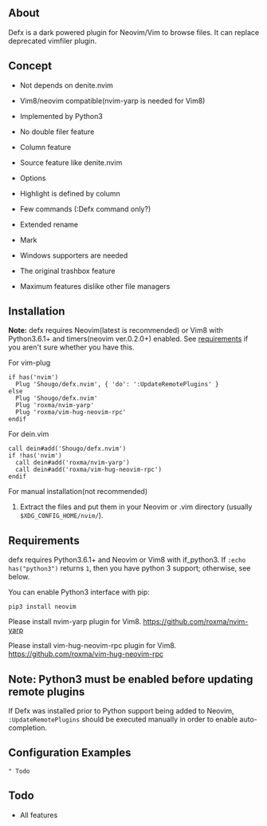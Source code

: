 ## About
Defx is a dark powered plugin for Neovim/Vim to browse files.
It can replace deprecated vimfiler plugin.


## Concept

* Not depends on denite.nvim

* Vim8/neovim compatible(nvim-yarp is needed for Vim8)

* Implemented by Python3

* No double filer feature

* Column feature

* Source feature like denite.nvim

* Options

* Highlight is defined by column

* Few commands (:Defx command only?)

* Extended rename

* Mark

* Windows supporters are needed

* The original trashbox feature

* Maximum features dislike other file managers


## Installation

**Note:** defx requires Neovim(latest is recommended) or Vim8 with Python3.6.1+
and timers(neovim ver.0.2.0+) enabled.  See [requirements](#requirements) if
you aren't sure whether you have this.

For vim-plug

```viml
if has('nvim')
  Plug 'Shougo/defx.nvim', { 'do': ':UpdateRemotePlugins' }
else
  Plug 'Shougo/defx.nvim'
  Plug 'roxma/nvim-yarp'
  Plug 'roxma/vim-hug-neovim-rpc'
endif
```

For dein.vim

```viml
call dein#add('Shougo/defx.nvim')
if !has('nvim')
  call dein#add('roxma/nvim-yarp')
  call dein#add('roxma/vim-hug-neovim-rpc')
endif
```

For manual installation(not recommended)

1. Extract the files and put them in your Neovim or .vim directory
   (usually `$XDG_CONFIG_HOME/nvim/`).


## Requirements

defx requires Python3.6.1+ and Neovim or Vim8 with if\_python3.  If `:echo
has("python3")` returns `1`, then you have python 3 support; otherwise, see
below.

You can enable Python3 interface with pip:

    pip3 install neovim

Please install nvim-yarp plugin for Vim8.
https://github.com/roxma/nvim-yarp

Please install vim-hug-neovim-rpc plugin for Vim8.
https://github.com/roxma/vim-hug-neovim-rpc


## Note: Python3 must be enabled before updating remote plugins
If Defx was installed prior to Python support being added to Neovim,
`:UpdateRemotePlugins` should be executed manually in order to enable
auto-completion.


## Configuration Examples

```vim
" Todo
```



## Todo

* All features
